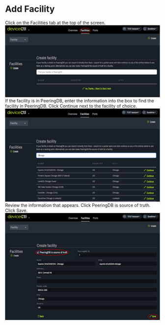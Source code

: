 # Add Facility

Click on the Facilities tab at the top of the screen. 
   ![](img/add-facility/facility.png)
If the facility is in PeeringDB, enter the information into the box to find the facility in PeeringDB. Click Continue next to the facility of choice.
   ![](img/add-facility/enterfacility.png)
Review the information that appears. Click PeeringDB is source of truth. Click Save.
   ![](img/add-facility/savefacility.png)

